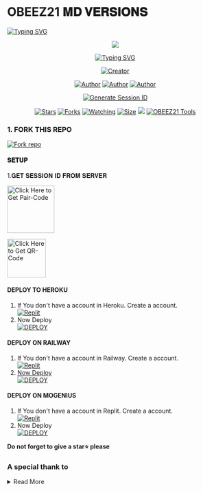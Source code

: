 #        OBEEZ21 𝐌𝐃 𝐕𝐄𝐑𝐒𝐈𝐎𝐍𝐒

   <a>
                                      <a href="https://git.io/typing-svg"><img src="https://readme-typing-svg.demolab.com?font=Jersey+20+Charted&size=30&pause=1000&color=F71515&width=435&lines=BOT+100%25+LEGIT" alt="Typing SVG" /></a>   
            
<p align="center"> 
<up A simple WhatsApp User Bot Coded By OBEEZ21❤️</u>
</p>
<p align="center">
<img src="https://files.catbox.moe/yedfbr.jpg"/>       
<p align="center">
  <a href="https://git.io/typing-svg"><img src="https://readme-typing-svg.demolab.com?font=EB+Garamond&weight=800&size=25&duration=4000&pause=1000&random=false&width=435&lines=+•__I'M+OBEEZ21-+MD__•;MULTI-DEVICE+WHATSAPP+BOT;DEVELOPED+BY+OBEEZ21❤️+MD+TECHS;RELEASED+DATE+07%2F7%2F2024."                               alt="Typing SVG" /></a>
</p> 
<p align="center">
<a href="#"><img title="Creator" src="https://img.shields.io/badge/Creator-OBEEZ21_TECH-red.svg?style=for-the-badge&logo=github"></a>
</a>
</p>
<p align="center">
<a href="https://github.com/Obeez21/OBEEZ21-MD"><img title="Author" src="https://img.shields.io/badge/POPKID-black?style=for-the-badge&logo=Github"></a> <a href="https://whatsapp.com/channel/0029VadgQKJ0gcfOoH97ln0b"><img title="Author" src="https://img.shields.io/badge/CHANNEL-black?style=for-the-badge&logo=whatsapp"></a> <a href="https://wa.me/263786867677"><img title="Author" src="https://img.shields.io/badge/CHAT US-black?style=for-the-badge&logo=whatsapp">
<p/>

 <p align="center">
  <a href="https://kg-site-support.vercel.app/">
    <img src="https://img.shields.io/badge/OBEEZ21 WEBSITE-000?style=for-the-badge&logo=vercel&logoColor=white" alt="Generate Session ID"/>
  </a>
   
<p align="center">
<a href="https://github.com/Obeez21/OBEEZ21-MD/stargazers/"><img title="Stars" src="https://img.shields.io/github.com/Obeez21/OBEEZ21-MD?color=white&style=flat-square"></a>
<a href="https://github.com/Obeez21/OBEEZ21-MD/network/members"><img title="Forks" src="https://img.shields.io/github.com/Obeez21/OBEEZ21-MD?color=yellow&style=flat-square"></a>
<a href="https://github.com/Obeez21/OBEEZ21-MD/watchers"><img title="Watching" src="https://img.shields.io/github/watchers/Obeez21/OBEEZ21-MD?label=Watchers&color=red&style=flat-square"></a>
<a href="https://github.com/Obeez21/OBEEZ21-MD/"><img title="Size" src="https://img.shields.io/github/repo-size/AlipBot/Api-Alpis?style=flat-square&color=darkred"></a>
<a href="https://hits.seeyoufarm.com"><img src="https://hits.seeyoufarm.com/api/count/incr/badge.svg?url=https://github.com/Obeez21/OBEEZ21-MD/%2Fhit-counter&count_bg=%2379C83D&title_bg=%23555555&icon=probot.svg&icon_color=%2304FF00&title=hits&edge_flat=false"/></a>
        <a href = ""><img alt="OBEEZ21 Tools" src="https://img.shields.io/youtube/channel/subscribers/UCjDKRYcwd5ZIpGICcVVL96Q" target="_blank" /></a>

### 1. FORK THIS REPO

<a href='https://github.com/Obeez21/OBEEZ21-MD/fork' target="_blank"><img alt='Fork repo' src='https://img.shields.io/badge/Fork This Repo-black?style=for-the-badge&logo=git&logoColor=white'/></a>
<p align="center">

#### 𝐒𝐄𝐓𝐔𝐏


1.𝐆𝐄𝐓 𝐒𝐄𝐒𝐒𝐈𝐎𝐍 𝐈𝐃 𝐅𝐑𝐎𝐌 𝐒𝐄𝐑𝐕𝐄𝐑

<a href="https://obeez21-session-generator.onrender.com"><img src="https://img.shields.io/badge/PAIR_CODE-blue" alt="Click Here to Get Pair-Code" width="110"></a>   

<a href="https://obeez21-session-generator.onrender.com"><img src="https://img.shields.io/badge/QR CODE-green" alt="Click Here to Get QR-Code" width="90"></a> 

#### DEPLOY TO HEROKU 

1. If You don't have a account in Heroku. Create a account.
    <br>
<a href='https://heroku.com' target="_blank"><img alt='Replit' src='https://img.shields.io/badge/-Create-blue?style=for-the-badge&logo=heroku'/></a>
   <br>
2. Now Deploy
    <br>
<a href='https://heroku.com/deploy?template=https://github.com/Obeez21/OBEEZ21-MD' target="_blank"><img alt='DEPLOY' src='https://img.shields.io/badge/-DEPLOY-green?style=for-the-badge&logo=heroku'/></a>


#### DEPLOY ON RAILWAY

1. If You don't have a account in Railway. Create a account.
    <br>
<a href='https://railway.app' target="_blank"><img alt='Replit' src='https://img.shields.io/badge/-Create-black?style=for-the-badge&logo=railway'/>
2. Now Deploy
    <br>
<a href='https://railway.app' target="_blank"><img alt='DEPLOY' src='https://img.shields.io/badge/-DEPLOY-black?style=for-the-badge&logo=railway'/></a>

#### DEPLOY ON MOGENIUS

1. If You don't have a account in Replit. Create a account.
    <br>
<a href='https://mogenius.com' target="_blank"><img alt='Replit' src='https://img.shields.io/badge/-Create-black?style=for-the-badge&logo=genius'/></a>
2. Now Deploy
    <br>
<a href='https://mogenius.com' target="_blank"><img alt='DEPLOY' src='https://img.shields.io/badge/-DEPLOY-black?style=for-the-badge&logo=genius'/></a>

  **Do not forget to give a star⭐️ please**

### A special thank to

<details close>
<summary>Read More</summary>

<br>

* [`GOD`](https://github.com/Obeez21/OBEEZ21-MD)
* ## Contact Dev of OBEEZ21🤪
* [`OBEEZ21`](https://wa.me/263786867677?text=Hi+Bro+OBEEZ21+Big+Fan😍)
* [`OBEEZ21`](https://wa.me/263786867677?text=Hi+Bro+OBEEZ21+Big+Fan😍)
 </details>
